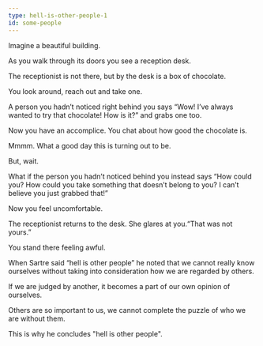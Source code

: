 ```yaml
---
type: hell-is-other-people-1
id: some-people
---
```


Imagine a beautiful building.

As you walk through its doors you see a reception desk.

The receptionist is not there, but by the desk is a box of chocolate.

You look around, reach out and take one.

A person you hadn’t noticed right behind you says “Wow! I’ve always wanted to try that chocolate! How is it?” and grabs one too.

Now you have an accomplice. You chat about how good the chocolate is.

Mmmm. What a good day this is turning out to be.

But, wait.

What if the person you hadn’t noticed behind you instead says “How could you? How could you take something that doesn’t belong to you? I can’t believe you just grabbed that!”

Now you feel uncomfortable.

The receptionist returns to the desk. She glares at you.“That was not yours.”

You stand there feeling awful.

When Sartre said “hell is other people” he noted that we cannot really know ourselves without taking into consideration how we are regarded by others.

If we are judged by another, it becomes a part of our own opinion of ourselves.

Others are so important to us, we cannot complete the puzzle of who we are without them.

This is why he concludes "hell is other people".